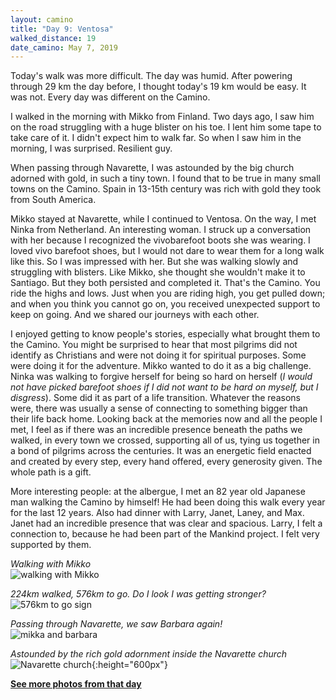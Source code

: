```yaml
---
layout: camino
title: "Day 9: Ventosa"
walked_distance: 19
date_camino: May 7, 2019
---
```


Today's walk was more difficult. The day was humid. After powering through 29 km the day before, I thought today's 19 km would be easy. It was not. Every day was different on the Camino.

I walked in the morning with Mikko from Finland. Two days ago, I saw him on the road struggling with a huge blister on his toe. I lent him some tape to take care of it. I didn't expect him to walk far. So when I saw him in the morning, I was surprised. Resilient guy. 

When passing through Navarette, I was astounded by the big church adorned with gold, in such a tiny town. I found that to be true in many small towns on the Camino. Spain in 13-15th century was rich with gold they took from South America.

Mikko stayed at Navarette, while I continued to Ventosa. On the way, I met Ninka from Netherland. An interesting woman. I struck up a conversation with her because I recognized the vivobarefoot boots she was wearing. I loved vivo barefoot shoes, but I would not dare to wear them for a long walk like this. So I was impressed with her. But she was walking slowly and struggling with blisters. Like Mikko, she thought she wouldn't make it to Santiago. But they both persisted and completed it. That's the Camino. You ride the highs and lows. Just when you are riding high, you get pulled down; and when you think you cannot go on, you received unexpected support to keep on going. And we shared our journeys with each other.

I enjoyed getting to know people's stories, especially what brought them to the Camino. You might be surprised to hear that most pilgrims did not identify as Christians and were not doing it for spiritual purposes. Some were doing it for the adventure. Mikko wanted to do it as a big challenge. Ninka was walking to forgive herself for being so hard on herself (*I would not have picked barefoot shoes if I did not want to be hard on myself, but I disgress*). Some did it as part of a life transition. Whatever the reasons were, there was usually a sense of connecting to something bigger than their life back home. Looking back at the memories now and all the people I met, I feel as if there was an incredible presence beneath the paths we walked, in every town we crossed, supporting all of us, tying us together in a bond of pilgrims across the centuries. It was an energetic field enacted and created by every step, every hand offered, every generosity given. The whole path is a gift.

More interesting people: at the albergue, I met an 82 year old Japanese man walking the Camino by himself! He had been doing this walk every year for the last 12 years. Also had dinner with Larry, Janet, Laney, and Max. Janet had an incredible presence that was clear and spacious. Larry, I felt a connection to, because he had been part of the Mankind project. I felt very supported by them. 

*Walking with Mikko*  
![walking with Mikko](https://lh3.googleusercontent.com/RWoQt4Ld08InobVIS_PIOcgqpPtW6z_7CJjdrKXgSVw_M27U9SlOwP_nujHGtPCY3TFDAmpdJ6-3uKmc1DwVd84WtL4_LQvKIrHAHtRqANFbE-5rxpZgqQE7Zr1g2NVgtDFv2b9hRRU6yntsDacGMXQH4x59PC6c-7uAibP-IDD5v9hcGHEaNc635OQo1CJoyEUsbFnrdUQQF6Ufr2H62HjOG1pdMwx-8esmNp9XqJNT5wfv5WphK319aElr2yHRf8FmgGlCfGUpQI-vz0ytiWYyuibJiubO8L6522VS6iW6QVKzGqcMA9kRiQ73aaXwEwOLf4YPmYKUbgXnZc93fE-3W5dNsm3NWVCd-RqwTNfm2WiJsv1DYQdVBRmTFAhF2FEyy1YEXO4z19vFAAjuwLcwppPBTsnuMCOtOdMgC27xmTn0w69vkAiCR3WiFuyR5UOxFRiVSgdFD9qC-HHtVpTw04tlcxlwyd5Bm9_jIEBSQyaAWdhc80xpQTWdEpgA967U2Kb9s8-KLGCsRgrLuRRKsTg-aU0BGg2RwNNmbR9ofSg205TQ_jNy8aRAvZP4Wpr3YsRNVJRIj-4rn7owUIycYvF7-RXsxHgCNwV5yrVHJvLNHueaURArcuAAOAaEXiwEmAl5DnDyKvAOZ1LKMFLUu41AlJbpLFb1lom2Jx6B5Y_KPFQgymVBFsRqVsNQ1QdQm9rap8NZ3DPxWU0k-sZ0ycCCCoHIyDDC06l42doUEI63uozRXTA=w1840-h1380-no?authuser=0)

*224km walked, 576km to go. Do I look I was getting stronger?*  
![576km to go sign](https://lh3.googleusercontent.com/LGtql18BPvXDI2mZsHrrWq2X81eDhzzOKL7VILaQMOPL6opOeirs2EguHra6Y2HdwH6OgMss2Wt51sgZdlLfBMU-M01DoNugBHy0IUml48HJP1HFENT2NZo4KsLVJpQdqeFiWDNxe-sTa_lj8k3zbRqwaUK3htFZhejZIZG9WG0ch1BPB1NziO-chOiqop5U-Ws3_EK8i1JtdWFx7_aAq5WCjvSFR1AsgIhK_AkJmFK0K-abd_SWUQN19wuCPFVuVTmfhANIkHGomuYvxea_TurdaJx-QHrwMWcaWAlibrMK2HmfioJkTj5Y5SRD8A7qFA-exvx0D0e4V6S0hQHTcTWZ4Bek0Un7niOxEqQU84pwiGQd3q4pwz89ZPpgh9GzsUGlt64gcNEzost_GMVQbM6y5FkcnTkfKgMbiDifECJdHBAlpmu9wxQIEaZJ_g11vsGhxXZoB1h3y8J6BwY-LVuApzNqhbxpNwgU74h5TcxMWdA9If8dJ5Zkh-a_-F2lCsUo5RuNXRUvjSXHqwstH7ZMjvnAoNo2jEoeEt3qOR0FRCiTVWwQ6tgFTDeO4eGZ1Qk0b5Mev8Yxhq19ep2pWY_xtEy669HCG29fL_-vqJJvSYL9IOY-KoV7s8L9RL79cBSVyuRFn2Nj4YsoYF8k9W3kwLwZp10GdCzG4Zl-l9RUOCs2OlcAHj2o1XDxttg_mdtR98cx7MijtJHp6KH5-klprzyFINljVM24BqibA82giS0rFLv4D0k=w1840-h1036-no?authuser=0)

*Passing through Navarette, we saw Barbara again!*  
![mikka and barbara](https://lh3.googleusercontent.com/Pveh03I9WyuhysFqvvBJorttQyF6nK3_By29mVQe6XLQXkTkVNvtQ7n4WBPlpPlkol0ekjq1x_DbdM2Hkt0NDWfCthWHuq7MJASHWXgStmk9NR3zc8_fgtVD9dV3abCcRno_yd-ZS0rjme3xF1ZWJVl99uASmSqYgFoLFv5-UGqMA1nrmqM5XsbJi21bQCSv9fVjdE56HeG51x3r3dLLBw2YbuX5ZEct2myHnCz2jDCaYYl9eR09CnpyceLftuq2lhlklMY4M45Zzre9tbRAoUnhe8k4hnRpr6ib5clarAE44rGZbKBkCX9OrexWJ7FhaxrxNYKJWmnhqaC0vJ8GooyrvipLh46x-P76f50vzOsaackQ6Xnm8DKZILtZGGSg3mkT2dN0PT1UmgvWVt0TrJii0R1KWlmg1TYgrNy8r4A0zSC0lKVY9Jxm6tnXVR06belnoYoOiYVeF0hccBB7wrjshzTKPY_ulq2zPPXdZs4ylZ-geAdrsdCDjbCeC6f030PD8he_i0SxpgCB_rd2M7qJzaib1B4OPryK2e1CH8YPH9zf6rA-Mo9Qx8i1WbjAROaV4ttpnLOk6RGRb9ZIjcrGr2CS_GIn-ApZq-CHYTewCQwSoFC8_2h8qZxISK9aFkoafxeP9oW4vxPGU8ANxVwKjXO4YWx_mYmUtVJBG6Hh0k7wN-5nWQgPWZbhbNyTUN980V788ZZoSjRtmYuv7WiSgmBHPY43TBd_i6PnSsHHsm-EPMqbxcY=w356-h267-no?authuser=0)

*Astounded by the rich gold adornment inside the Navarette church*  
![Navarette church](https://lh3.googleusercontent.com/ZXoai-SeFN7cGLPPEhahezyxx0HAkVvojofI-1iwhX8AqvF2dP8NdE4e-qeUGoILZwAq2xxtm1IUR2A9wFEzgAl7LdkCE8XA_Tv0cQxqB7gGqnls3RLSaJefVYM_bESZ2hnsrgb0JNUGA7hwN_folwhZ-vUL8rAUBWzsUisbPT8ImknbDG3xcWcwKNQONS7YSp8RHDQFhLkzPipeMUsZWSYn1ujNfl1QSpOg9UAA9U4c2NS5ZyeZh1m_PKDX6itMjYnLlDfwrYjs31v2M_EQeOmD-cJqH2X1gm_gwcLhX4LYQVh_rD0qMlp1VvsjwVma6IiJvveAB8aTY5q5-8RRac51pxiA_S-kCJNFQa16ZdykHix5D-cORK5hzkREMy-6dql0FP6Dzp4ka-wbvyzGTSpmuUbTSrGo3haFIsMixEC_xOGR8EjH0QvxSG2TxUzeQ5byLrEaW2-DOR78KQVQCt1UMf-mLY5ungrYP4dM2kCqmkU1YTNnAJlkuYJecfPU1fRro9ehlqtfVs6wJYkffxZBCWJW6crc3_VIW7FK9oqMuhTnxLD1IsdGKlab-HUjU4flxAq9SF7mCn37GIqExXXaD_AxWJO3pFtlUCxSDj5aio4N-8mSusfkJNgqDdKMEHqrCh3T_OFqJF-eA8Yk7mOR1jm1N2ixNM7kqgxA-wQOXBdPJbAdWJ3xXVGH5HNBE99CTrC9iDBQATmfwuYY04X0HX5vv2McoDyVSzQe9HZBggJi-RNZy0o=w792-h1406-no?authuser=0){:height="600px"}

[**See more photos from that day**](https://photos.app.goo.gl/96bzuRgNjcYBQ7Mw5)

